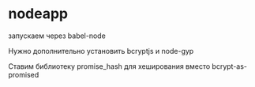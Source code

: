 # nodeapp

запускаем через babel-node

Нужно дополнительно установить bcryptjs и node-gyp

Ставим библиотеку promise_hash для хеширования вместо bcrypt-as-promised 